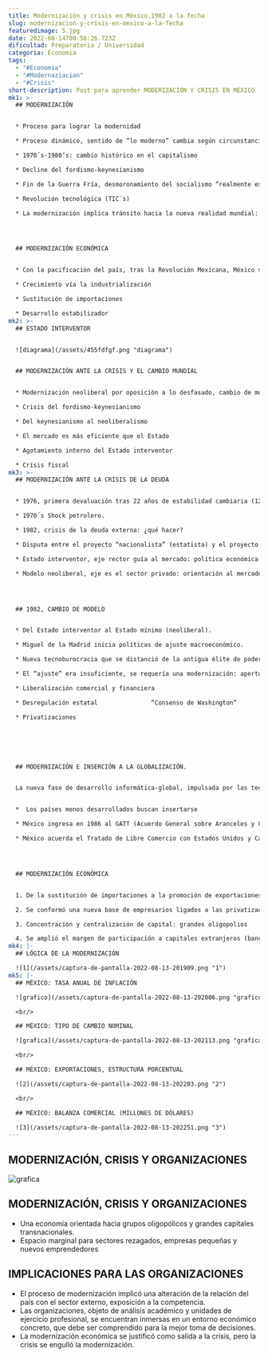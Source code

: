 ```yaml
---
title: Modernización y crisis en México,1982 a la fecha
slug: modernizacion-y-crisis-en-mexico-a-la-fecha
featuredimage: 5.jpg
date: 2022-08-14T00:56:26.723Z
dificultad: Preparatoria / Universidad
categoria: Economia
tags:
  - "#Economia"
  - "#Modernaziacion"
  - "#Crisis"
short-description: Post para aprender MODERIZACIÓN Y CRISIS EN MÉXICO
mk1: >-
  ## MODERNIZACIÓN


  * Proceso para lograr la modernidad

  * Proceso dinámico, sentido de “lo moderno” cambia según circunstancias históricas

  * 1970´s-1980’s: cambio histórico en el capitalismo

  * Decline del fordismo-keynesianismo

  * Fin de la Guerra Fría, desmoronamiento del socialismo “realmente existente”

  * Revolución tecnológica (TIC´s)

  * La modernización implica tránsito hacia la nueva realidad mundial: globalización




  ## MODERNIZACIÓN ECONÓMICA


  * Con la pacificación del país, tras la Revolución Mexicana, México se orientó hacia un modelo económico mixto, de mercado con intervención estatal

  * Crecimiento vía la industrialización

  * Sustitución de importaciones

  * Desarrollo estabilizador
mk2: >-
  ## ESTADO INTERVENTOR


  ![diagrama](/assets/455fdfgf.png "diagrama")


  ## MODERNIZACIÓN ANTE LA CRISIS Y EL CAMBIO MUNDIAL


  * Modernización neoliberal por oposición a lo desfasado, cambio de modelo económico en sintonía con el cambio mundial

  * Crisis del fordismo-keynesianismo

  * Del keynesianismo al neoliberalismo

  * El mercado es más eficiente que el Estado

  * Agotamiento interno del Estado interventor

  * Crisis fiscal
mk3: >-
  ## MODERNIZACIÓN ANTE LA CRISIS DE LA DEUDA


  * 1976, primera devaluación tras 22 años de estabilidad cambiaria (12.50).

  * 1970´s Shock petrolero.

  * 1982, crisis de la deuda externa: ¿qué hacer?

  * Disputa entre el proyecto “nacionalista” (estatista) y el proyecto neoliberal.

  * Estado interventor, eje rector guía al mercado: política económica orientada al mercado interno.

  * Modelo neoliberal, eje es el sector privado: orientación al mercado externo.




  ## 1982, CAMBIO DE MODELO


  * Del Estado interventor al Estado mínimo (neoliberal).

  * Miguel de la Madrid inicia políticas de ajuste macroeconómico.

  * Nueva tecnoburocracia que se distanció de la antigua élite de poder (nacionalista).

  * El “ajuste” era insuficiente, se requería una modernización: apertura, inserción al mercado mundial.

  * Liberalización comercial y financiera

  * Desregulación estatal				“Consenso de Washington”

  * Privatizaciones






  ## MODERNIZACIÓN E INSERCIÓN A LA GLOBALIZACIÓN.


  La nueva fase de desarrollo informática-global, impulsada por las tecnologías de la información y la comunicación, se orientan al mercado mundial como eje fundamental de la creación de valor.


  *  Los países menos desarrollados buscan insertarse

  * México ingresa en 1986 al GATT (Acuerdo General sobre Aranceles y Comercio).

  * México acuerda el Tratado de Libre Comercio con Estados Unidos y Canadá, inicia 1994.




  ## MODERNIZACIÓN ECONÓMICA


  1. De la sustitución de importaciones a la promoción de exportaciones.

  2. Se conformó una nueva base de empresarios ligados a las privatizaciones (telecomunicaciones, banca).

  3. Concentración y centralización de capital: grandes oligopolios

  4. Se amplió el margen de participación a capitales extranjeros (banca, energía).
mk4: |-
  ## LÓGICA DE LA MODERNIZACIÓN

  ![1](/assets/captura-de-pantalla-2022-08-13-201909.png "1")
mk5: |-
  ## MÉXICO: TASA ANUAL DE INFLACIÓN

  ![grafico](/assets/captura-de-pantalla-2022-08-13-202006.png "grafico")

  <br/>

  ## MÉXICO: TIPO DE CAMBIO NOMINAL

  ![grafica](/assets/captura-de-pantalla-2022-08-13-202113.png "grafica")

  <br/>

  ## MÉXICO: EXPORTACIONES, ESTRUCTURA PORCENTUAL 

  ![2](/assets/captura-de-pantalla-2022-08-13-202203.png "2")

  <br/>

  ## MÉXICO: BALANZA COMERCIAL (MILLONES DE DÓLARES)

  ![3](/assets/captura-de-pantalla-2022-08-13-202251.png "3")
---
```

## MODERNIZACIÓN, CRISIS Y ORGANIZACIONES

![grafica](/assets/captura-de-pantalla-2022-08-13-203759.png "grafica")

## MODERNIZACIÓN, CRISIS Y ORGANIZACIONES

* Una economía orientada hacia grupos oligopólicos y grandes capitales transnacionales.
* Espacio marginal para sectores rezagados, empresas pequeñas y nuevos emprendedores 



## IMPLICACIONES PARA LAS ORGANIZACIONES

* El proceso de modernización implicó una alteración de la relación del país con el sector externo, exposición a la competencia.
* Las organizaciones, objeto de análisis académico y unidades de ejercicio profesional, se encuentran inmersas en un entorno económico concreto, que debe ser comprendido para la mejor toma de decisiones.
* La modernización económica se justificó como salida a la crisis, pero la crisis se engulló la modernización.